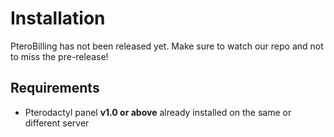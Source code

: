 # Installation
PteroBilling has not been released yet. Make sure to watch our repo and not to miss the pre-release!

## Requirements
- Pterodactyl panel **v1.0 or above** already installed on the same or different server
